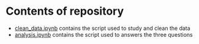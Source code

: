 # Contents of repository

- [clean_data.ipynb](clean_data.ipynb) contains the script used to study and clean the data
- [analysis.ipynb](analysis.ipynb) contains the script used to answers the three questions
